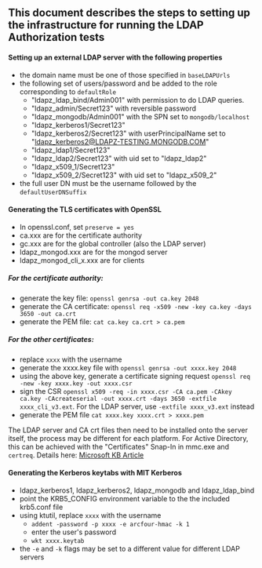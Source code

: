 ## This document describes the steps to setting up the infrastructure for running the LDAP Authorization tests

#### Setting up an external LDAP server with the following properties

-   the domain name must be one of those specified in `baseLDAPUrls`
-   the following set of users/password and be added to the role corresponding to `defaultRole`
    -   "ldapz_ldap_bind/Admin001" with permission to do LDAP queries.
    -   "ldapz_admin/Secret123" with reversible password
    -   "ldapz_mongodb/Admin001" with the SPN set to `mongodb/localhost`
    -   "ldapz_kerberos1/Secret123"
    -   "ldapz_kerberos2/Secret123" with userPrincipalName set to "ldapz_kerberos2@LDAPZ-TESTING.MONGODB.COM"
    -   "ldapz_ldap1/Secret123"
    -   "ldapz_ldap2/Secret123" with uid set to "ldapz_ldap2"
    -   "ldapz_x509_1/Secret123"
    -   "ldapz_x509_2/Secret123" with uid set to "ldapz_x509_2"
-   the full user DN must be the username followed by the `defaultUserDNSuffix`

#### Generating the TLS certificates with OpenSSL

-   In openssl.conf, set `preserve = yes`
-   ca.xxx are for the certificate authority
-   gc.xxx are for the global controller (also the LDAP server)
-   ldapz_mongod.xxx are for the mongod server
-   ldapz_mongod_cli_x.xxx are for clients

##### For the certificate authority:

-   generate the key file: `openssl genrsa -out ca.key 2048`
-   generate the CA certificate: `openssl req -x509 -new -key ca.key -days 3650 -out ca.crt`
-   generate the PEM file: `cat ca.key ca.crt > ca.pem`

##### For the other certificates:

-   replace `xxxx` with the username
-   generate the xxxx.key file with `openssl genrsa -out xxxx.key 2048`
-   using the above key, generate a certificate signing request `openssl req -new -key xxxx.key -out xxxx.csr`
-   sign the CSR `openssl x509 -req -in xxxx.csr -CA ca.pem -CAkey ca.key -CAcreateserial -out xxxx.crt -days 3650 -extfile xxxx_cli_v3.ext`. For the LDAP server, use `-extfile xxxx_v3.ext` instead
-   generate the PEM file `cat xxxx.key xxxx.crt > xxxx.pem`

The LDAP server and CA crt files then need to be installed onto the server itself, the process may be different for each platform. For Active Directory, this can be achieved with the "Certificates" Snap-In in mmc.exe and `certreq`. Details here: [Microsoft KB Article](https://support.microsoft.com/en-us/kb/321051)

#### Generating the Kerberos keytabs with MIT Kerberos

-   ldapz_kerberos1, ldapz_kerberos2, ldapz_mongodb and ldapz_ldap_bind
-   point the KRB5_CONFIG environment variable to the the included krb5.conf file
-   using ktutil, replace `xxxx` with the username
    -   `addent -password -p xxxx -e arcfour-hmac -k 1`
    -   enter the user's password
    -   `wkt xxxx.keytab`
-   the `-e` and `-k` flags may be set to a different value for different LDAP servers
